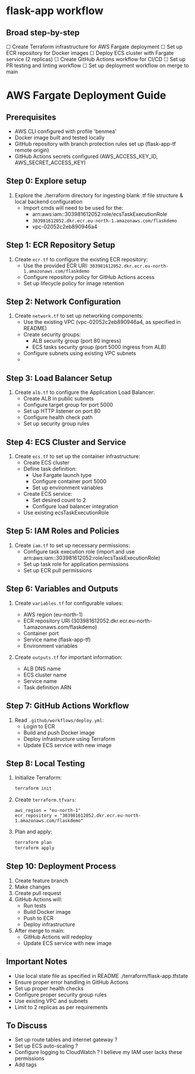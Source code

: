 # flask-app workflow

## Broad step-by-step
☐ Create Terraform infrastructure for AWS Fargate deployment
☐ Set up ECR repository for Docker images
☐ Deploy ECS cluster with Fargate service (2 replicas)
☐ Create GitHub Actions workflow for CI/CD
☐ Set up PR testing and linting workflow
☐ Set up deployment workflow on merge to main

# AWS Fargate Deployment Guide
## Prerequisites
- AWS CLI configured with profile 'benmea'
- Docker image built and tested locally
- GitHub repository with branch protection rules set up (flask-app-tf remote origin) 
- GitHub Actions secrets configured (AWS_ACCESS_KEY_ID, AWS_SECRET_ACCESS_KEY)

## Step 0: Explore setup
1. Explore the ./terraform directory for ingesting blank .tf file structure & local backend configuration
   - Import cmds will need to be used for the: 
      - arn:aws:iam::303981612052:role/ecsTaskExecutionRole
      - `303981612052.dkr.ecr.eu-north-1.amazonaws.com/flaskdemo`
      - vpc-02052c2eb890946a4

## Step 1: ECR Repository Setup
1. Create `ecr.tf` to configure the existing ECR repository:
   - Use the provided ECR URI: `303981612052.dkr.ecr.eu-north-1.amazonaws.com/flaskdemo`
   - Configure repository policy for GitHub Actions access
   - Set up lifecycle policy for image retention

## Step 2: Network Configuration
1. Create `network.tf` to set up networking components:
   - Use the existing VPC (vpc-02052c2eb890946a4, as specified in README)
   - Create security groups:
     * ALB security group (port 80 ingress)
     * ECS tasks security group (port 5000 ingress from ALB)
   - Configure subnets using existing VPC subnets
   - 

## Step 3: Load Balancer Setup
1. Create `alb.tf` to configure the Application Load Balancer:
   - Create ALB in public subnets
   - Configure target group for port 5000
   - Set up HTTP listener on port 80
   - Configure health check path
   - Set up security group rules

## Step 4: ECS Cluster and Service
1. Create `ecs.tf` to set up the container infrastructure:
   - Create ECS cluster
   - Define task definition:
     * Use Fargate launch type
     * Configure container port 5000
     * Set up environment variables
   - Create ECS service:
     * Set desired count to 2
     * Configure load balancer integration
   - Use existing ecsTaskExecutionRole

## Step 5: IAM Roles and Policies
1. Create `iam.tf` to set up necessary permissions:
   - Configure task execution role (import and use arn:aws:iam::303981612052:role/ecsTaskExecutionRole)
   - Set up task role for application permissions
   - Set up ECR pull permissions

## Step 6: Variables and Outputs
1. Create `variables.tf` for configurable values:
   - AWS region (eu-north-1)
   - ECR repository URI (303981612052.dkr.ecr.eu-north-1.amazonaws.com/flaskdemo)
   - Container port 
   - Service name (flask-app-tf)
   - Environment variables

2. Create `outputs.tf` for important information:
   - ALB DNS name
   - ECS cluster name
   - Service name
   - Task definition ARN

## Step 7: GitHub Actions Workflow
1. Read `.github/workflows/deploy.yml`:
   - Login to ECR
   - Build and push Docker image
   - Deploy infrastructure using Terraform
   - Update ECS service with new image

## Step 8: Local Testing
1. Initialize Terraform:
   ```bash
   terraform init
   ```

2. Create `terraform.tfvars`:
   ```hcl
   aws_region = "eu-north-1"
   ecr_repository = "303981612052.dkr.ecr.eu-north-1.amazonaws.com/flaskdemo"
   ```

3. Plan and apply:
   ```bash
   terraform plan
   terraform apply
   ```

## Step 10: Deployment Process
1. Create feature branch
2. Make changes
3. Create pull request
4. GitHub Actions will:
   - Run tests
   - Build Docker image
   - Push to ECR
   - Deploy infrastructure
5. After merge to main:
   - GitHub Actions will redeploy
   - Update ECS service with new image

## Important Notes
- Use local state file as specified in README ./terraform/flask-app.tfstate
- Ensure proper error handling in GitHub Actions
- Set up proper health checks
- Configure proper security group rules
- Use existing VPC and subnets
- Limit to 2 replicas as per requirements

## To Discuss
- Set up route tables and internet gateway ?
- Set up ECS auto-scaling ?
- Configure logging to CloudWatch ? I believe my IAM user lacks these permissions 
- Add tags 



